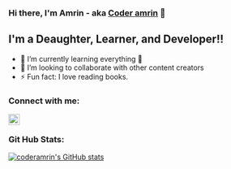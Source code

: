 ### Hi there, I'm Amrin - aka [Coder amrin][youtube] 👋

## I'm a Deaughter, Learner, and Developer!!

- 🌱 I’m currently learning everything 🤣
- 👯 I’m looking to collaborate with other content creators
- ⚡ Fun fact: I love reading books. 


### Connect with me:

[<img align="left" alt="coder amrin | YouTube" width="22px" src="https://cdn.jsdelivr.net/npm/simple-icons@v3/icons/youtube.svg" />][youtube] 

<br>

### Git Hub Stats:

[![coderamrin's GitHub stats](https://github-readme-stats.vercel.app/api?username=amr1n&show_icons=true&theme=prussian)](https://github.com/amr1n/github-readme-stats)



[youtube]: https://www.youtube.com/channel/UCiHUi4wJ6rkPSQ5n4bxKU1A
